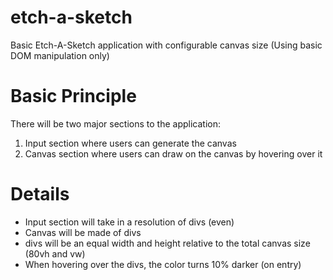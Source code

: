 # etch-a-sketch

Basic Etch-A-Sketch application with configurable canvas size (Using basic DOM manipulation only)

# Basic Principle

There will be two major sections to the application:

1. Input section where users can generate the canvas
2. Canvas section where users can draw on the canvas by hovering over it

# Details

- Input section will take in a resolution of divs (even)
- Canvas will be made of divs
- divs will be an equal width and height relative to the total canvas size (80vh and vw)
- When hovering over the divs, the color turns 10% darker (on entry)
